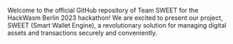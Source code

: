 Welcome to the official GitHub repository of Team SWEET for the HackWasm Berlin 2023 hackathon! We are excited to present our project, SWEET (Smart Wallet Engine), a revolutionary solution for managing digital assets and transactions securely and conveniently.

